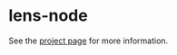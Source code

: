 lens-node
================

See the [project page](http://lenses.github.io/lenses-component-demo/) for more information.
